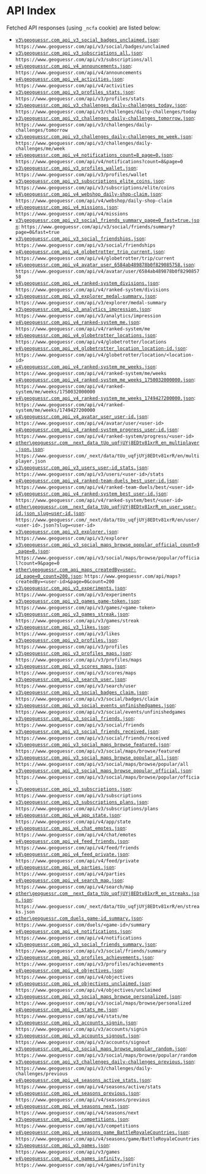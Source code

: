 # API Index

Fetched API responses (using `_ncfa` cookie) are listed below:

- [`v3\geoguessr.com_api_v3_social_badges_unclaimed.json`](v3/geoguessr.com_api_v3_social_badges_unclaimed.json): `https://www.geoguessr.com/api/v3/social/badges/unclaimed`
- [`v3\geoguessr.com_api_v3_subscriptions_all.json`](v3/geoguessr.com_api_v3_subscriptions_all.json): `https://www.geoguessr.com/api/v3/subscriptions/all`
- [`v4\geoguessr.com_api_v4_announcements.json`](v4/geoguessr.com_api_v4_announcements.json): `https://www.geoguessr.com/api/v4/announcements`
- [`v4\geoguessr.com_api_v4_activities.json`](v4/geoguessr.com_api_v4_activities.json): `https://www.geoguessr.com/api/v4/activities`
- [`v3\geoguessr.com_api_v3_profiles_stats.json`](v3/geoguessr.com_api_v3_profiles_stats.json): `https://www.geoguessr.com/api/v3/profiles/stats`
- [`v3\geoguessr.com_api_v3_challenges_daily-challenges_today.json`](v3/geoguessr.com_api_v3_challenges_daily-challenges_today.json): `https://www.geoguessr.com/api/v3/challenges/daily-challenges/today`
- [`v3\geoguessr.com_api_v3_challenges_daily-challenges_tomorrow.json`](v3/geoguessr.com_api_v3_challenges_daily-challenges_tomorrow.json): `https://www.geoguessr.com/api/v3/challenges/daily-challenges/tomorrow`
- [`v3\geoguessr.com_api_v3_challenges_daily-challenges_me_week.json`](v3/geoguessr.com_api_v3_challenges_daily-challenges_me_week.json): `https://www.geoguessr.com/api/v3/challenges/daily-challenges/me/week`
- [`v4\geoguessr.com_api_v4_notifications_count=8_page=0.json`](v4/geoguessr.com_api_v4_notifications_count=8_page=0.json): `https://www.geoguessr.com/api/v4/notifications?count=8&page=0`
- [`v3\geoguessr.com_api_v3_profiles_wallet.json`](v3/geoguessr.com_api_v3_profiles_wallet.json): `https://www.geoguessr.com/api/v3/profiles/wallet`
- [`v3\geoguessr.com_api_v3_subscriptions_elite_coins.json`](v3/geoguessr.com_api_v3_subscriptions_elite_coins.json): `https://www.geoguessr.com/api/v3/subscriptions/elite/coins`
- [`v4\geoguessr.com_api_v4_webshop_daily-shop-claim.json`](v4/geoguessr.com_api_v4_webshop_daily-shop-claim.json): `https://www.geoguessr.com/api/v4/webshop/daily-shop-claim`
- [`v4\geoguessr.com_api_v4_missions.json`](v4/geoguessr.com_api_v4_missions.json): `https://www.geoguessr.com/api/v4/missions`
- [`v3\geoguessr.com_api_v3_social_friends_summary_page=0_fast=true.json`](v3/geoguessr.com_api_v3_social_friends_summary_page=0_fast=true.json): `https://www.geoguessr.com/api/v3/social/friends/summary?page=0&fast=true`
- [`v3\geoguessr.com_api_v3_social_friendships.json`](v3/geoguessr.com_api_v3_social_friendships.json): `https://www.geoguessr.com/api/v3/social/friendships`
- [`v4\geoguessr.com_api_v4_globetrotter_trip_current.json`](v4/geoguessr.com_api_v4_globetrotter_trip_current.json): `https://www.geoguessr.com/api/v4/globetrotter/trip/current`
- [`v4\geoguessr.com_api_v4_avatar_user_6584ab489878b0f829085758.json`](v4/geoguessr.com_api_v4_avatar_user_6584ab489878b0f829085758.json): `https://www.geoguessr.com/api/v4/avatar/user/6584ab489878b0f829085758`
- [`v4\geoguessr.com_api_v4_ranked-system_divisions.json`](v4/geoguessr.com_api_v4_ranked-system_divisions.json): `https://www.geoguessr.com/api/v4/ranked-system/divisions`
- [`v3\geoguessr.com_api_v3_explorer_medal-summary.json`](v3/geoguessr.com_api_v3_explorer_medal-summary.json): `https://www.geoguessr.com/api/v3/explorer/medal-summary`
- [`v3\geoguessr.com_api_v3_analytics_impression.json`](v3/geoguessr.com_api_v3_analytics_impression.json): `https://www.geoguessr.com/api/v3/analytics/impression`
- [`v4\geoguessr.com_api_v4_ranked-system_me.json`](v4/geoguessr.com_api_v4_ranked-system_me.json): `https://www.geoguessr.com/api/v4/ranked-system/me`
- [`v4\geoguessr.com_api_v4_globetrotter_locations.json`](v4/geoguessr.com_api_v4_globetrotter_locations.json): `https://www.geoguessr.com/api/v4/globetrotter/locations`
- [`v4\geoguessr.com_api_v4_globetrotter_location_location-id.json`](v4/geoguessr.com_api_v4_globetrotter_location_location-id.json): `https://www.geoguessr.com/api/v4/globetrotter/location/<location-id>`
- [`v4\geoguessr.com_api_v4_ranked-system_me_weeks.json`](v4/geoguessr.com_api_v4_ranked-system_me_weeks.json): `https://www.geoguessr.com/api/v4/ranked-system/me/weeks`
- [`v4\geoguessr.com_api_v4_ranked-system_me_weeks_1750032000000.json`](v4/geoguessr.com_api_v4_ranked-system_me_weeks_1750032000000.json): `https://www.geoguessr.com/api/v4/ranked-system/me/weeks/1750032000000`
- [`v4\geoguessr.com_api_v4_ranked-system_me_weeks_1749427200000.json`](v4/geoguessr.com_api_v4_ranked-system_me_weeks_1749427200000.json): `https://www.geoguessr.com/api/v4/ranked-system/me/weeks/1749427200000`
- [`v4\geoguessr.com_api_v4_avatar_user_user-id.json`](v4/geoguessr.com_api_v4_avatar_user_user-id.json): `https://www.geoguessr.com/api/v4/avatar/user/<user-id>`
- [`v4\geoguessr.com_api_v4_ranked-system_progress_user-id.json`](v4/geoguessr.com_api_v4_ranked-system_progress_user-id.json): `https://www.geoguessr.com/api/v4/ranked-system/progress/<user-id>`
- [`other\geoguessr.com__next_data_tUo_uqfjUYj8EDtv81xrR_en_multiplayer.json.json`](other/geoguessr.com__next_data_tUo_uqfjUYj8EDtv81xrR_en_multiplayer.json.json): `https://www.geoguessr.com/_next/data/tUo_uqfjUYj8EDtv81xrR/en/multiplayer.json`
- [`v3\geoguessr.com_api_v3_users_user-id_stats.json`](v3/geoguessr.com_api_v3_users_user-id_stats.json): `https://www.geoguessr.com/api/v3/users/<user-id>/stats`
- [`v4\geoguessr.com_api_v4_ranked-team-duels_best_user-id.json`](v4/geoguessr.com_api_v4_ranked-team-duels_best_user-id.json): `https://www.geoguessr.com/api/v4/ranked-team-duels/best/<user-id>`
- [`v4\geoguessr.com_api_v4_ranked-system_best_user-id.json`](v4/geoguessr.com_api_v4_ranked-system_best_user-id.json): `https://www.geoguessr.com/api/v4/ranked-system/best/<user-id>`
- [`other\geoguessr.com__next_data_tUo_uqfjUYj8EDtv81xrR_en_user_user-id.json_slug=user-id.json`](other/geoguessr.com__next_data_tUo_uqfjUYj8EDtv81xrR_en_user_user-id.json_slug=user-id.json): `https://www.geoguessr.com/_next/data/tUo_uqfjUYj8EDtv81xrR/en/user/<user-id>.json?slug=<user-id>`
- [`v3\geoguessr.com_api_v3_explorer.json`](v3/geoguessr.com_api_v3_explorer.json): `https://www.geoguessr.com/api/v3/explorer`
- [`v3\geoguessr.com_api_v3_social_maps_browse_popular_official_count=9_page=0.json`](v3/geoguessr.com_api_v3_social_maps_browse_popular_official_count=9_page=0.json): `https://www.geoguessr.com/api/v3/social/maps/browse/popular/official?count=9&page=0`
- [`other\geoguessr.com_api_maps_createdBy=user-id_page=0_count=200.json`](other/geoguessr.com_api_maps_createdBy=user-id_page=0_count=200.json): `https://www.geoguessr.com/api/maps?createdBy=<user-id>&page=0&count=200`
- [`v3\geoguessr.com_api_v3_experiments.json`](v3/geoguessr.com_api_v3_experiments.json): `https://www.geoguessr.com/api/v3/experiments`
- [`v3\geoguessr.com_api_v3_games_game-token.json`](v3/geoguessr.com_api_v3_games_game-token.json): `https://www.geoguessr.com/api/v3/games/<game-token>`
- [`v3\geoguessr.com_api_v3_games_streak.json`](v3/geoguessr.com_api_v3_games_streak.json): `https://www.geoguessr.com/api/v3/games/streak`
- [`v3\geoguessr.com_api_v3_likes.json`](v3/geoguessr.com_api_v3_likes.json): `https://www.geoguessr.com/api/v3/likes`
- [`v3\geoguessr.com_api_v3_profiles.json`](v3/geoguessr.com_api_v3_profiles.json): `https://www.geoguessr.com/api/v3/profiles`
- [`v3\geoguessr.com_api_v3_profiles_maps.json`](v3/geoguessr.com_api_v3_profiles_maps.json): `https://www.geoguessr.com/api/v3/profiles/maps`
- [`v3\geoguessr.com_api_v3_scores_maps.json`](v3/geoguessr.com_api_v3_scores_maps.json): `https://www.geoguessr.com/api/v3/scores/maps`
- [`v3\geoguessr.com_api_v3_search_user.json`](v3/geoguessr.com_api_v3_search_user.json): `https://www.geoguessr.com/api/v3/search/user`
- [`v3\geoguessr.com_api_v3_social_badges_claim.json`](v3/geoguessr.com_api_v3_social_badges_claim.json): `https://www.geoguessr.com/api/v3/social/badges/claim`
- [`v3\geoguessr.com_api_v3_social_events_unfinishedgames.json`](v3/geoguessr.com_api_v3_social_events_unfinishedgames.json): `https://www.geoguessr.com/api/v3/social/events/unfinishedgames`
- [`v3\geoguessr.com_api_v3_social_friends.json`](v3/geoguessr.com_api_v3_social_friends.json): `https://www.geoguessr.com/api/v3/social/friends`
- [`v3\geoguessr.com_api_v3_social_friends_received.json`](v3/geoguessr.com_api_v3_social_friends_received.json): `https://www.geoguessr.com/api/v3/social/friends/received`
- [`v3\geoguessr.com_api_v3_social_maps_browse_featured.json`](v3/geoguessr.com_api_v3_social_maps_browse_featured.json): `https://www.geoguessr.com/api/v3/social/maps/browse/featured`
- [`v3\geoguessr.com_api_v3_social_maps_browse_popular_all.json`](v3/geoguessr.com_api_v3_social_maps_browse_popular_all.json): `https://www.geoguessr.com/api/v3/social/maps/browse/popular/all`
- [`v3\geoguessr.com_api_v3_social_maps_browse_popular_official.json`](v3/geoguessr.com_api_v3_social_maps_browse_popular_official.json): `https://www.geoguessr.com/api/v3/social/maps/browse/popular/official`
- [`v3\geoguessr.com_api_v3_subscriptions.json`](v3/geoguessr.com_api_v3_subscriptions.json): `https://www.geoguessr.com/api/v3/subscriptions`
- [`v3\geoguessr.com_api_v3_subscriptions_plans.json`](v3/geoguessr.com_api_v3_subscriptions_plans.json): `https://www.geoguessr.com/api/v3/subscriptions/plans`
- [`v4\geoguessr.com_api_v4_app_state.json`](v4/geoguessr.com_api_v4_app_state.json): `https://www.geoguessr.com/api/v4/app/state`
- [`v4\geoguessr.com_api_v4_chat_emotes.json`](v4/geoguessr.com_api_v4_chat_emotes.json): `https://www.geoguessr.com/api/v4/chat/emotes`
- [`v4\geoguessr.com_api_v4_feed_friends.json`](v4/geoguessr.com_api_v4_feed_friends.json): `https://www.geoguessr.com/api/v4/feed/friends`
- [`v4\geoguessr.com_api_v4_feed_private.json`](v4/geoguessr.com_api_v4_feed_private.json): `https://www.geoguessr.com/api/v4/feed/private`
- [`v4\geoguessr.com_api_v4_parties.json`](v4/geoguessr.com_api_v4_parties.json): `https://www.geoguessr.com/api/v4/parties`
- [`v4\geoguessr.com_api_v4_search_map.json`](v4/geoguessr.com_api_v4_search_map.json): `https://www.geoguessr.com/api/v4/search/map`
- [`other\geoguessr.com__next_data_tUo_uqfjUYj8EDtv81xrR_en_streaks.json.json`](other/geoguessr.com__next_data_tUo_uqfjUYj8EDtv81xrR_en_streaks.json.json): `https://www.geoguessr.com/_next/data/tUo_uqfjUYj8EDtv81xrR/en/streaks.json`
- [`other\geoguessr.com_duels_game-id_summary.json`](other/geoguessr.com_duels_game-id_summary.json): `https://www.geoguessr.com/duels/<game-id>/summary`
- [`v4\geoguessr.com_api_v4_notifications.json`](v4/geoguessr.com_api_v4_notifications.json): `https://www.geoguessr.com/api/v4/notifications`
- [`v3\geoguessr.com_api_v3_social_friends_summary.json`](v3/geoguessr.com_api_v3_social_friends_summary.json): `https://www.geoguessr.com/api/v3/social/friends/summary`
- [`v3\geoguessr.com_api_v3_profiles_achievements.json`](v3/geoguessr.com_api_v3_profiles_achievements.json): `https://www.geoguessr.com/api/v3/profiles/achievements`
- [`v4\geoguessr.com_api_v4_objectives.json`](v4/geoguessr.com_api_v4_objectives.json): `https://www.geoguessr.com/api/v4/objectives`
- [`v4\geoguessr.com_api_v4_objectives_unclaimed.json`](v4/geoguessr.com_api_v4_objectives_unclaimed.json): `https://www.geoguessr.com/api/v4/objectives/unclaimed`
- [`v3\geoguessr.com_api_v3_social_maps_browse_personalized.json`](v3/geoguessr.com_api_v3_social_maps_browse_personalized.json): `https://www.geoguessr.com/api/v3/social/maps/browse/personalized`
- [`v4\geoguessr.com_api_v4_stats_me.json`](v4/geoguessr.com_api_v4_stats_me.json): `https://www.geoguessr.com/api/v4/stats/me`
- [`v3\geoguessr.com_api_v3_accounts_signin.json`](v3/geoguessr.com_api_v3_accounts_signin.json): `https://www.geoguessr.com/api/v3/accounts/signin`
- [`v3\geoguessr.com_api_v3_accounts_signout.json`](v3/geoguessr.com_api_v3_accounts_signout.json): `https://www.geoguessr.com/api/v3/accounts/signout`
- [`v3\geoguessr.com_api_v3_social_maps_browse_popular_random.json`](v3/geoguessr.com_api_v3_social_maps_browse_popular_random.json): `https://www.geoguessr.com/api/v3/social/maps/browse/popular/random`
- [`v3\geoguessr.com_api_v3_challenges_daily-challenges_previous.json`](v3/geoguessr.com_api_v3_challenges_daily-challenges_previous.json): `https://www.geoguessr.com/api/v3/challenges/daily-challenges/previous`
- [`v4\geoguessr.com_api_v4_seasons_active_stats.json`](v4/geoguessr.com_api_v4_seasons_active_stats.json): `https://www.geoguessr.com/api/v4/seasons/active/stats`
- [`v4\geoguessr.com_api_v4_seasons_previous.json`](v4/geoguessr.com_api_v4_seasons_previous.json): `https://www.geoguessr.com/api/v4/seasons/previous`
- [`v4\geoguessr.com_api_v4_seasons_next.json`](v4/geoguessr.com_api_v4_seasons_next.json): `https://www.geoguessr.com/api/v4/seasons/next`
- [`v3\geoguessr.com_api_v3_competitions.json`](v3/geoguessr.com_api_v3_competitions.json): `https://www.geoguessr.com/api/v3/competitions`
- [`v4\geoguessr.com_api_v4_seasons_game_BattleRoyaleCountries.json`](v4/geoguessr.com_api_v4_seasons_game_BattleRoyaleCountries.json): `https://www.geoguessr.com/api/v4/seasons/game/BattleRoyaleCountries`
- [`v3\geoguessr.com_api_v3_games.json`](v3/geoguessr.com_api_v3_games.json): `https://www.geoguessr.com/api/v3/games`
- [`v4\geoguessr.com_api_v4_games_infinity.json`](v4/geoguessr.com_api_v4_games_infinity.json): `https://www.geoguessr.com/api/v4/games/infinity`

